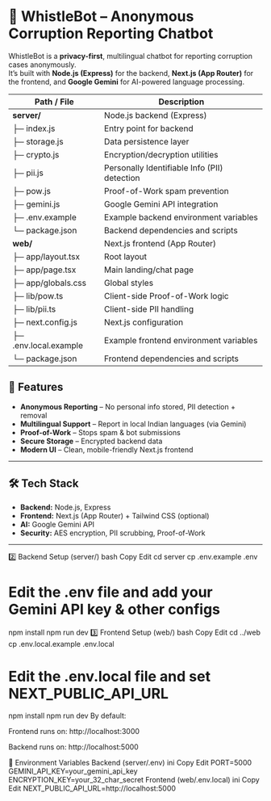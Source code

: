 # 🐝 WhistleBot – Anonymous Corruption Reporting Chatbot

WhistleBot is a **privacy-first**, multilingual chatbot for reporting corruption cases anonymously.  
It’s built with **Node.js (Express)** for the backend, **Next.js (App Router)** for the frontend, and **Google Gemini** for AI-powered language processing.

| Path / File                          | Description                                       |
|--------------------------------------|---------------------------------------------------|
| **server/**                          | Node.js backend (Express)                         |
| ├─ index.js                          | Entry point for backend                           |
| ├─ storage.js                        | Data persistence layer                            |
| ├─ crypto.js                         | Encryption/decryption utilities                   |
| ├─ pii.js                            | Personally Identifiable Info (PII) detection      |
| ├─ pow.js                            | Proof-of-Work spam prevention                     |
| ├─ gemini.js                         | Google Gemini API integration                     |
| ├─ .env.example                      | Example backend environment variables             |
| └─ package.json                      | Backend dependencies and scripts                  |
| **web/**                             | Next.js frontend (App Router)                     |
| ├─ app/layout.tsx                    | Root layout                                       |
| ├─ app/page.tsx                      | Main landing/chat page                            |
| ├─ app/globals.css                   | Global styles                                     |
| ├─ lib/pow.ts                        | Client-side Proof-of-Work logic                   |
| ├─ lib/pii.ts                        | Client-side PII handling                          |
| ├─ next.config.js                    | Next.js configuration                             |
| ├─ .env.local.example                | Example frontend environment variables            |
| └─ package.json                      | Frontend dependencies and scripts                 |




## 🚀 Features

- **Anonymous Reporting** – No personal info stored, PII detection + removal  
- **Multilingual Support** – Report in local Indian languages (via Gemini)  
- **Proof-of-Work** – Stops spam & bot submissions  
- **Secure Storage** – Encrypted backend data  
- **Modern UI** – Clean, mobile-friendly Next.js frontend

---

## 🛠️ Tech Stack

- **Backend:** Node.js, Express  
- **Frontend:** Next.js (App Router) + Tailwind CSS (optional)  
- **AI:** Google Gemini API  
- **Security:** AES encryption, PII scrubbing, Proof-of-Work

---

2️⃣ Backend Setup (server/)
bash
Copy
Edit
cd server
cp .env.example .env
# Edit the .env file and add your Gemini API key & other configs
npm install
npm run dev
3️⃣ Frontend Setup (web/)
bash
Copy
Edit
cd ../web
cp .env.local.example .env.local
# Edit the .env.local file and set NEXT_PUBLIC_API_URL
npm install
npm run dev
By default:

Frontend runs on: http://localhost:3000

Backend runs on: http://localhost:5000

🔐 Environment Variables
Backend (server/.env)
ini
Copy
Edit
PORT=5000
GEMINI_API_KEY=your_gemini_api_key
ENCRYPTION_KEY=your_32_char_secret
Frontend (web/.env.local)
ini
Copy
Edit
NEXT_PUBLIC_API_URL=http://localhost:5000
